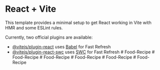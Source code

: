 # React + Vite

This template provides a minimal setup to get React working in Vite with HMR and some ESLint rules.

Currently, two official plugins are available:

- [@vitejs/plugin-react](https://github.com/vitejs/vite-plugin-react/blob/main/packages/plugin-react/README.md) uses [Babel](https://babeljs.io/) for Fast Refresh
- [@vitejs/plugin-react-swc](https://github.com/vitejs/vite-plugin-react-swc) uses [SWC](https://swc.rs/) for Fast Refresh
#   F o o d - R e c i p e  
 #   F o o d - R e c i p e  
 #   F o o d - R e c i p e  
 #   F o o d - R e c i p e  
 #   F o o d - R e c i p e  
 #   F o o d - R e c i p e  
 